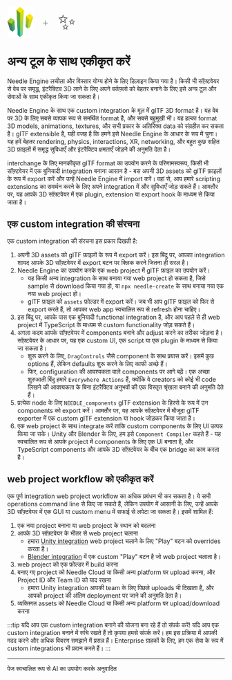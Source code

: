 <br/>
<div class="centered" style="display: flex;
    align-items: center;
    gap: 20px;
    font-size: 2em;
    font-weight: 100;">
    <img src="/logo.png" style="max-height:70px;" title="Needle Logo" alt="Needle Logo"/> +
    <span style="font-size: 50px;">✨</span>
</div>

# अन्य टूल के साथ एकीकृत करें

Needle Engine लचीला और विस्तार योग्य होने के लिए डिज़ाइन किया गया है। किसी भी सॉफ़्टवेयर से वेब पर समृद्ध, इंटरैक्टिव 3D लाने के लिए अपने वर्कफ़्लो को बेहतर बनाने के लिए इसे अन्य टूल और सेवाओं के साथ एकीकृत किया जा सकता है।

Needle Engine के साथ एक custom integration के मूल में glTF 3D format है। यह वेब पर 3D के लिए सबसे व्यापक रूप से समर्थित format है, और सबसे बहुमुखी भी। यह हल्का format 3D models, animations, textures, और सभी प्रकार के अतिरिक्त data को संग्रहीत कर सकता है। glTF extensible है, यही वजह है कि हमने इसे Needle Engine के आधार के रूप में चुना। यह हमें बेहतर rendering, physics, interactions, XR, networking, और बहुत कुछ सहित 3D फ़ाइलों में समृद्ध सुविधाएँ और इंटरैक्टिव क्षमताएँ जोड़ने की अनुमति देता है।

interchange के लिए मानकीकृत glTF format का उपयोग करने के परिणामस्वरूप, किसी भी सॉफ़्टवेयर में एक बुनियादी integration बनाना आसान है - बस अपनी 3D assets को glTF फ़ाइलों के रूप में export करें और उन्हें Needle Engine में import करें। वहां से, आप हमारे scripting extensions का समर्थन करने के लिए अपने integration में और सुविधाएँ जोड़ सकते हैं। आमतौर पर, यह आपके 3D सॉफ़्टवेयर में एक plugin, extension या export hook के माध्यम से किया जाता है।

## एक custom integration की संरचना
एक custom integration की संरचना इस प्रकार दिखती है:

1. अपनी 3D assets को glTF फ़ाइलों के रूप में export करें। इस बिंदु पर, आपका integration शायद आपके 3D सॉफ़्टवेयर में export बटन पर क्लिक करने जितना ही सरल है।
2. Needle Engine का उपयोग करके एक web project में glTF फ़ाइल का उपयोग करें।
   - यह किसी अन्य integration के साथ बनाया गया web project हो सकता है, जिसे sample से download किया गया हो, या `npx needle-create` के साथ बनाया गया एक नया web project हो।
   - glTF फ़ाइल को `assets` फ़ोल्डर में export करें। जब भी आप glTF फ़ाइल को फिर से export करते हैं, तो आपका web app स्वचालित रूप से refresh होना चाहिए।
3. इस बिंदु पर, आपके पास एक बुनियादी functional integration है, और आप पहले से ही web project में TypeScript के माध्यम से custom functionality जोड़ सकते हैं।
4. अगला कदम आपके सॉफ़्टवेयर में components बनाने और adjust करने का तरीका जोड़ना है। सॉफ़्टवेयर के आधार पर, यह एक custom UI, एक script या एक plugin के माध्यम से किया जा सकता है।
   - शुरू करने के लिए, `DragControls` जैसे component के साथ प्रयास करें। इसमें कुछ options हैं, लेकिन defaults शुरू करने के लिए काफी अच्छे हैं।
   - फिर, configuration की आवश्यकता वाले components पर आगे बढ़ें। एक अच्छा शुरुआती बिंदु हमारे `Everywhere Actions` हैं, क्योंकि वे creators को कोई भी code लिखने की आवश्यकता के बिना इंटरैक्टिव अनुभवों की एक विस्तृत श्रृंखला बनाने की अनुमति देते हैं।
5. प्रत्येक node के लिए `NEEDLE_components` glTF extension के हिस्से के रूप में उन components को export करें। आमतौर पर, यह आपके सॉफ़्टवेयर में मौजूदा glTF exporter में एक custom glTF extension या hook जोड़कर किया जाता है।
6. एक web project के साथ integrate करें ताकि custom components के लिए UI उत्पन्न किया जा सके। Unity और Blender के लिए, हम इसे `Component Compiler` कहते हैं - यह स्वचालित रूप से आपके project में components के लिए एक UI बनाता है, और TypeScript components और आपके 3D सॉफ़्टवेयर के बीच एक bridge का काम करता है।

## web project workflow को एकीकृत करें

एक पूर्ण integration web project workflow का अधिक प्रबंधन भी कर सकता है। ये सभी operations command line से किए जा सकते हैं, लेकिन उपयोग में आसानी के लिए, उन्हें आपके 3D सॉफ़्टवेयर में एक GUI या custom menu में सफाई से लपेटा जा सकता है। इसमें शामिल हैं:

1. एक नया project बनाना या web project के स्थान को बदलना
2. आपके 3D सॉफ़्टवेयर के भीतर से web project चलाना
   - हमारा [Unity integration](./../unity/) web project चलाने के लिए "Play" बटन को overrides करता है।
   - [Blender integration](./../blender/) में एक custom "Play" बटन है जो web project चलाता है।
3. web project को एक फ़ोल्डर में build करना
4. बनाए गए project को Needle Cloud या किसी अन्य platform पर upload करना, और Project ID और Team ID को याद रखना
   - हमारा Unity integration आपकी team के लिए पिछले uploads भी दिखाता है, और आपको project की अंतिम deployment पर जाने की अनुमति देता है।
5. व्यक्तिगत assets को Needle Cloud या किसी अन्य platform पर upload/download करना

:::tip यदि आप एक custom integration बनाने की योजना बना रहे हैं तो संपर्क करें!
यदि आप एक custom integration बनाने में रुचि रखते हैं तो कृपया हमसे संपर्क करें। हम इस प्रक्रिया में आपकी मदद करने और अधिक विवरण समझाने में प्रसन्न हैं। Enterprise ग्राहकों के लिए, हम एक सेवा के रूप में custom integrations भी प्रदान करते हैं।
:::

---
पेज स्वचालित रूप से AI का उपयोग करके अनुवादित